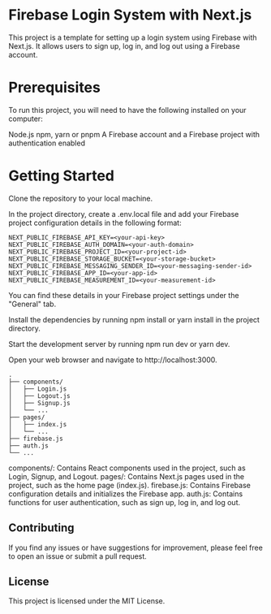 # Firebase Login System with Next.js
This project is a template for setting up a login system using Firebase with Next.js. It allows users to sign up, log in, and log out using a Firebase account.

# Prerequisites
To run this project, you will need to have the following installed on your computer:

Node.js
npm, yarn or pnpm
A Firebase account and a Firebase project with authentication enabled

# Getting Started
Clone the repository to your local machine.

In the project directory, create a .env.local file and add your Firebase project configuration details in the following format:

```
NEXT_PUBLIC_FIREBASE_API_KEY=<your-api-key>
NEXT_PUBLIC_FIREBASE_AUTH_DOMAIN=<your-auth-domain>
NEXT_PUBLIC_FIREBASE_PROJECT_ID=<your-project-id>
NEXT_PUBLIC_FIREBASE_STORAGE_BUCKET=<your-storage-bucket>
NEXT_PUBLIC_FIREBASE_MESSAGING_SENDER_ID=<your-messaging-sender-id>
NEXT_PUBLIC_FIREBASE_APP_ID=<your-app-id>
NEXT_PUBLIC_FIREBASE_MEASUREMENT_ID=<your-measurement-id>
```

You can find these details in your Firebase project settings under the "General" tab.

Install the dependencies by running npm install or yarn install in the project directory.

Start the development server by running npm run dev or yarn dev.

Open your web browser and navigate to http://localhost:3000.

```
.
├── components/
│   ├── Login.js
│   ├── Logout.js
│   ├── Signup.js
│   └── ...
├── pages/
│   ├── index.js
│   └── ...
├── firebase.js
├── auth.js
└── ...
```

components/: Contains React components used in the project, such as Login, Signup, and Logout.
pages/: Contains Next.js pages used in the project, such as the home page (index.js).
firebase.js: Contains Firebase configuration details and initializes the Firebase app.
auth.js: Contains functions for user authentication, such as sign up, log in, and log out.

## Contributing
If you find any issues or have suggestions for improvement, please feel free to open an issue or submit a pull request.

## License
This project is licensed under the MIT License.
